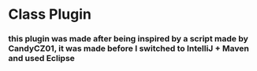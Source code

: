 # Class Plugin
### this plugin was made after being inspired by a script made by CandyCZ01, it was made before I switched to IntelliJ + Maven and used Eclipse
